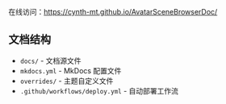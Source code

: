
在线访问：https://cynth-mt.github.io/AvatarSceneBrowserDoc/

## 文档结构

- `docs/` - 文档源文件
- `mkdocs.yml` - MkDocs 配置文件
- `overrides/` - 主题自定义文件
- `.github/workflows/deploy.yml` - 自动部署工作流
